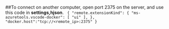 ##To connect on another computer, open port 2375 on the server, and use this code in **settings,hjson**.
`
   {
        "remote.extensionKind": {
            "ms-azuretools.vscode-docker": [ "ui" ],
        },
        "docker.host":"tcp://<remote_ip>:2375"
    }`
